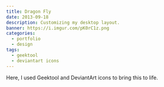 ```yaml
---
title: Dragon Fly
date: 2013-09-18
description: Customizing my desktop layout.
banner: https://i.imgur.com/pK0rC1z.png
categories:
  - portfolio
  - design
tags:
  - geektool
  - deviantart icons
---
```


Here, I used Geektool and DeviantArt icons to bring this to life.
